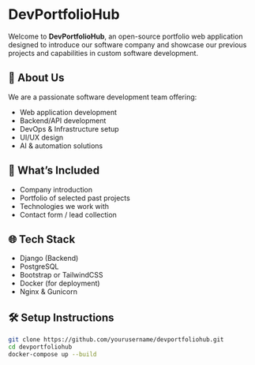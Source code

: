 # DevPortfolioHub

Welcome to **DevPortfolioHub**, an open-source portfolio web application designed to introduce our software company and showcase our previous projects and capabilities in custom software development.

## 🚀 About Us

We are a passionate software development team offering:
- Web application development
- Backend/API development
- DevOps & Infrastructure setup
- UI/UX design
- AI & automation solutions

## 📂 What’s Included

- Company introduction
- Portfolio of selected past projects
- Technologies we work with
- Contact form / lead collection

## 🌐 Tech Stack

- Django (Backend)
- PostgreSQL
- Bootstrap or TailwindCSS
- Docker (for deployment)
- Nginx & Gunicorn

## 🛠️ Setup Instructions

```bash
git clone https://github.com/yourusername/devportfoliohub.git
cd devportfoliohub
docker-compose up --build
